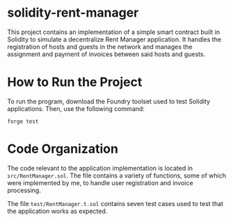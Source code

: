 # solidity-rent-manager
This project contains an implementation of a simple smart contract built in Solidity to simulate a decentralize Rent Manager application. It handles the registration of hosts and guests in the network and manages the assignment and payment of invoices between said hosts and guests.

# How to Run the Project
To run the program, download the Foundry toolset used to test Solidity applications. Then, use the following command:
```
forge test
```

# Code Organization
The code relevant to the application implementation is located in `src/RentManager.sol`. The file contains a variety of functions, some of which were implemented by me, to handle user registration and invoice processing.

The file `test/RentManager.t.sol` contains seven test cases used to test that the application works as expected.